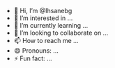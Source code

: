 - 👋 Hi, I’m @Ihsanebg
- 👀 I’m interested in ...
- 🌱 I’m currently learning ...
- 💞️ I’m looking to collaborate on ...
- 📫 How to reach me ...
- 😄 Pronouns: ...
- ⚡ Fun fact: ...

<!---
https://www.youtube.com/watch?v=gu1GX2R1R6s

